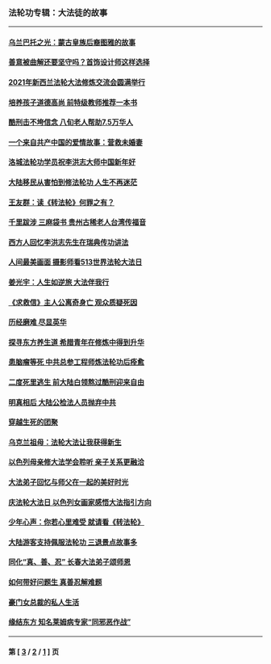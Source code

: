 ### 法轮功专辑：大法徒的故事
---
#### [乌兰巴托之光：蒙古皇族后裔图雅的故事](../../pages/nf1147481/n13155759.md?10120430) 
#### [善意被曲解还要坚守吗？首饰设计师这样选择](../../pages/nf1147481/n13077575.md?10120430) 
#### [2021年新西兰法轮大法修炼交流会圆满举行](../../pages/nf1147481/n13033149.md?10120430) 
#### [培养孩子道德高尚 前特级教师推荐一本书](../../pages/nf1147481/n12938640.md?10120430) 
#### [酷刑击不垮信念 八旬老人帮助7.5万华人](../../pages/nf1147481/n12880712.md?10120430) 
#### [一个来自共产中国的爱情故事：营救未婚妻](../../pages/nf1147481/n12778386.md?10120430) 
#### [洛城法轮功学员祝李洪志大师中国新年好](../../pages/nf1147481/n12724685.md?10120430) 
#### [大陆移民从害怕到修法轮功 人生不再迷茫](../../pages/nf1147481/n12414325.md?10120430) 
#### [王友群：读《转法轮》何罪之有？](../../pages/nf1147481/n12408647.md?10120430) 
#### [千里跋涉 三麻袋书 贵州古稀老人台湾传福音](../../pages/nf1147481/n12198750.md?10120430) 
#### [西方人回忆李洪志先生在瑞典传功讲法](../../pages/nf1147481/n12099607.md?10120430) 
#### [人间最美画面 摄影师看513世界法轮大法日](../../pages/nf1147481/n12094118.md?10120430) 
#### [姜光宇：人生如逆旅 大法伴我行](../../pages/nf1147481/n12088664.md?10120430) 
#### [《求救信》主人公离奇身亡 观众质疑死因](../../pages/nf1147481/n11845215.md?10120430) 
#### [历经磨难 尽显英华](../../pages/nf1147481/n11723297.md?10120430) 
#### [探寻东方养生道 希腊青年在修炼中得到升华](../../pages/nf1147481/n11494502.md?10120430) 
#### [患脑瘤等死 中共总参工程师炼法轮功后痊愈](../../pages/nf1147481/n11466682.md?10120430) 
#### [二度死里逃生 前大陆白领熬过酷刑迎来自由](../../pages/nf1147481/n11368594.md?10120430) 
#### [明真相后 大陆公检法人员抛弃中共](../../pages/nf1147481/n11358618.md?10120430) 
#### [穿越生死的团聚](../../pages/nf1147481/n11258922.md?10120430) 
#### [乌克兰祖母：法轮大法让我获得新生](../../pages/nf1147481/n11269457.md?10120430) 
#### [以色列母亲修大法学会聆听 亲子关系更融洽](../../pages/nf1147481/n11268195.md?10120430) 
#### [大法弟子回忆与师父在一起的美好时光](../../pages/nf1147481/n11267759.md?10120430) 
#### [庆法轮大法日 以色列女画家感悟大法指引方向](../../pages/nf1147481/n11267735.md?10120430) 
#### [少年心声：你若心里难受 就请看《转法轮》](../../pages/nf1147481/n11267496.md?10120430) 
#### [大陆游客支持佩服法轮功 三退景点故事多](../../pages/nf1147481/n11267378.md?10120430) 
#### [同化“真、善、忍” 长春大法弟子颂师恩](../../pages/nf1147481/n11266497.md?10120430) 
#### [如何带好问题生 真善忍解难题](../../pages/nf1147481/n11243655.md?10120430) 
#### [豪门女总裁的私人生活](../../pages/nf1147481/n10127794.md?10120430) 
#### [缘结东方 知名莱姆病专家“同邪恶作战”](../../pages/nf1147481/n10682468.md?10120430) 

---
#### 第 [ [3](./3.md?10120430) / [2](./2.md?10120430) / [1](./1.md?10120430) ] 页
